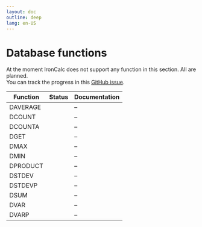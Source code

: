 ```yaml
---
layout: doc
outline: deep
lang: en-US
---
```


# Database functions

At the moment IronCalc does not support any function in this section. All are planned.  
You can track the progress in this [GitHub issue](https://github.com/ironcalc/IronCalc/issues/47).

| Function | Status                                         | Documentation |
| -------- | ---------------------------------------------- | ------------- |
| DAVERAGE | <Badge type="info" text="Not available yet" /> | –             |
| DCOUNT   | <Badge type="info" text="Not available yet" /> | –             |
| DCOUNTA  | <Badge type="info" text="Not available yet" /> | –             |
| DGET     | <Badge type="info" text="Not available yet" /> | –             |
| DMAX     | <Badge type="info" text="Not available yet" /> | –             |
| DMIN     | <Badge type="info" text="Not available yet" /> | –             |
| DPRODUCT | <Badge type="info" text="Not available yet" /> | –             |
| DSTDEV   | <Badge type="info" text="Not available yet" /> | –             |
| DSTDEVP  | <Badge type="info" text="Not available yet" /> | –             |
| DSUM     | <Badge type="info" text="Not available yet" /> | –             |
| DVAR     | <Badge type="info" text="Not available yet" /> | –             |
| DVARP    | <Badge type="info" text="Not available yet" /> | –             |
